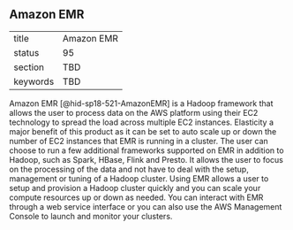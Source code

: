 ## Amazon EMR


|          |            |
| -------- | ---------- |
| title    | Amazon EMR |
| status   | 95         |
| section  | TBD        |
| keywords | TBD        |




Amazon EMR [@hid-sp18-521-AmazonEMR] is a Hadoop framework that allows
the user to process data on the AWS platform using their EC2 technology
to spread the load across multiple EC2 instances. Elasticity a major
benefit of this product as it can be set to auto scale up or down the
number of EC2 instances that EMR is running in a cluster. The user can
choose to run a few additional frameworks supported on EMR in addition
to Hadoop, such as Spark, HBase, Flink and Presto. It allows the user to
focus on the processing of the data and not have to deal with the setup,
management or tuning of a Hadoop cluster. Using EMR allows a user to
setup and provision a Hadoop cluster quickly and you can scale your
compute resources up or down as needed. You can interact with EMR
through a web service interface or you can also use the AWS Management
Console to launch and monitor your clusters.
